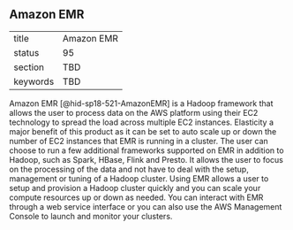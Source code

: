 ## Amazon EMR


|          |            |
| -------- | ---------- |
| title    | Amazon EMR |
| status   | 95         |
| section  | TBD        |
| keywords | TBD        |




Amazon EMR [@hid-sp18-521-AmazonEMR] is a Hadoop framework that allows
the user to process data on the AWS platform using their EC2 technology
to spread the load across multiple EC2 instances. Elasticity a major
benefit of this product as it can be set to auto scale up or down the
number of EC2 instances that EMR is running in a cluster. The user can
choose to run a few additional frameworks supported on EMR in addition
to Hadoop, such as Spark, HBase, Flink and Presto. It allows the user to
focus on the processing of the data and not have to deal with the setup,
management or tuning of a Hadoop cluster. Using EMR allows a user to
setup and provision a Hadoop cluster quickly and you can scale your
compute resources up or down as needed. You can interact with EMR
through a web service interface or you can also use the AWS Management
Console to launch and monitor your clusters.
